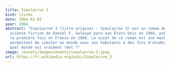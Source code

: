 ```yaml
---
title: Simulacron 3
kind: livres
date: 1964-01-01
year: 1964
abstract: "Simulacron 3 (titre original : Simulacron 3) est un roman de
  science-fiction de Daniel F. Galouye paru aux États-Unis en 1964, publié pour
  la première fois en France en 1968. Le sujet de ce roman est une machine
  permettant de simuler un monde avec ses habitants à des fins d'études. Mais
  quel monde est vraiment réel ?"
image: /assets/images/events/simulacron-3.jpeg
url: https://fr.wikipedia.org/wiki/Simulacron_3
---
```

